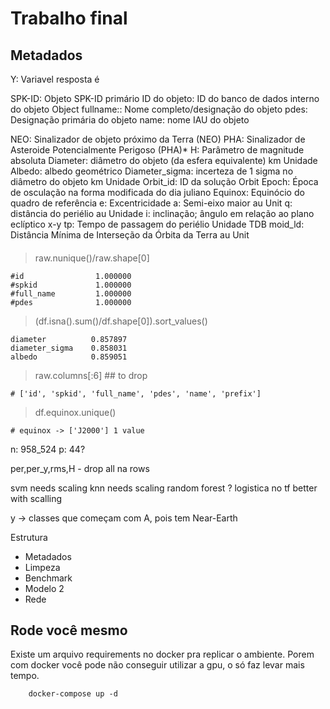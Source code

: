 # Trabalho final






## Metadados

Y: Variavel resposta é

SPK-ID: Objeto SPK-ID primário
ID do objeto: ID do banco de dados interno do objeto
Object fullname:: Nome completo/designação do objeto
pdes: Designação primária do objeto
name: nome IAU do objeto

NEO: Sinalizador de objeto próximo da Terra (NEO)
PHA: Sinalizador de Asteroide Potencialmente Perigoso (PHA)\*
H: Parâmetro de magnitude absoluta
Diameter: diâmetro do objeto (da esfera equivalente) km Unidade
Albedo: albedo geométrico
Diameter_sigma: incerteza de 1 sigma no diâmetro do objeto km Unidade
Orbit_id: ID da solução Orbit
Epoch: Época de osculação na forma modificada do dia juliano
Equinox: Equinócio do quadro de referência
e: Excentricidade
a: Semi-eixo maior au Unit
q: distância do periélio au Unidade
i: inclinação; ângulo em relação ao plano eclíptico x-y
tp: Tempo de passagem do periélio Unidade TDB
moid_ld: Distância Mínima de Interseção da Órbita da Terra au Unit

####

> raw.nunique()/raw.shape[0]

    #id                1.000000
    #spkid             1.000000
    #full_name         1.000000
    #pdes              1.000000

> (df.isna().sum()/df.shape[0]).sort_values()

    diameter          0.857897
    diameter_sigma    0.858031
    albedo            0.859051

> raw.columns[:6] ## to drop

    # ['id', 'spkid', 'full_name', 'pdes', 'name', 'prefix']

> df.equinox.unique()

    # equinox -> ['J2000'] 1 value

n: 958_524
p: 44?


per,per_y,rms,H - drop all na rows


svm needs scaling
knn needs scaling
random forest ?
logistica no
tf better with scalling


y -> classes que começam com A, pois tem Near-Earth 


Estrutura

- Metadados
- Limpeza
- Benchmark
- Modelo 2
- Rede


## Rode você mesmo

Existe um arquivo requirements no docker pra replicar o ambiente. Porem com docker você pode não conseguir utilizar a gpu, o só faz levar mais tempo.

        docker-compose up -d 
        

